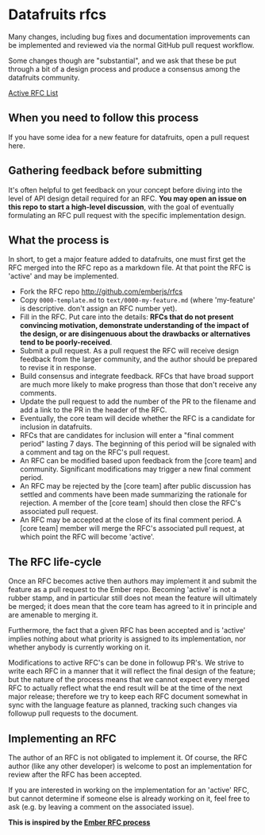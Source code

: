 # Datafruits rfcs

Many changes, including bug fixes and documentation improvements can be
implemented and reviewed via the normal GitHub pull request workflow.

Some changes though are "substantial", and we ask that these be put
through a bit of a design process and produce a consensus among the datafruits
community.

[Active RFC List](https://github.com/datafruts/rfcs/pulls)

## When you need to follow this process

If you have some idea for a new feature for datafruits, open a pull request
here.

## Gathering feedback before submitting

It's often helpful to get feedback on your concept before diving into the
level of API design detail required for an RFC. **You may open an
issue on this repo to start a high-level discussion**, with the goal of
eventually formulating an RFC pull request with the specific implementation
design.

## What the process is

In short, to get a major feature added to datafruits, one must first get the
RFC merged into the RFC repo as a markdown file. At that point the RFC
is 'active' and may be implemented.

* Fork the RFC repo http://github.com/emberjs/rfcs
* Copy `0000-template.md` to `text/0000-my-feature.md` (where
'my-feature' is descriptive. don't assign an RFC number yet).
* Fill in the RFC. Put care into the details: **RFCs that do not
present convincing motivation, demonstrate understanding of the
impact of the design, or are disingenuous about the drawbacks or
alternatives tend to be poorly-received**.
* Submit a pull request. As a pull request the RFC will receive design
feedback from the larger community, and the author should be prepared
to revise it in response.
* Build consensus and integrate feedback. RFCs that have broad support
are much more likely to make progress than those that don't receive any
comments.
* Update the pull request to add the number of the PR to the filename and add a link to the PR in the header of the RFC.
* Eventually, the core team will decide whether the RFC is a candidate
for inclusion in datafruits.
* RFCs that are candidates for inclusion  will enter a "final comment
period" lasting 7 days. The beginning of this period will be signaled with a
comment and tag on the RFC's pull request.
* An RFC can be modified based upon feedback from the [core team] and community.
Significant modifications may trigger a new final comment period.
* An RFC may be rejected by the [core team] after public discussion has settled
and comments have been made summarizing the rationale for rejection. A member of
the [core team] should then close the RFC's associated pull request.
* An RFC may be accepted at the close of its final comment period. A [core team]
member will merge the RFC's associated pull request, at which point the RFC will
become 'active'.

## The RFC life-cycle

Once an RFC becomes active then authors may implement it and submit the
feature as a pull request to the Ember repo. Becoming 'active' is not a rubber
stamp, and in particular still does not mean the feature will ultimately
be merged; it does mean that the core team has agreed to it in principle
and are amenable to merging it.

Furthermore, the fact that a given RFC has been accepted and is
'active' implies nothing about what priority is assigned to its
implementation, nor whether anybody is currently working on it.

Modifications to active RFC's can be done in followup PR's. We strive
to write each RFC in a manner that it will reflect the final design of
the feature; but the nature of the process means that we cannot expect
every merged RFC to actually reflect what the end result will be at
the time of the next major release; therefore we try to keep each RFC
document somewhat in sync with the language feature as planned,
tracking such changes via followup pull requests to the document.

## Implementing an RFC

The author of an RFC is not obligated to implement it. Of course, the
RFC author (like any other developer) is welcome to post an
implementation for review after the RFC has been accepted.

If you are interested in working on the implementation for an 'active'
RFC, but cannot determine if someone else is already working on it,
feel free to ask (e.g. by leaving a comment on the associated issue).

**This is inspired by the [Ember RFC process]**

[Ember RFC process]: https://github.com/emberjs/rfcs
